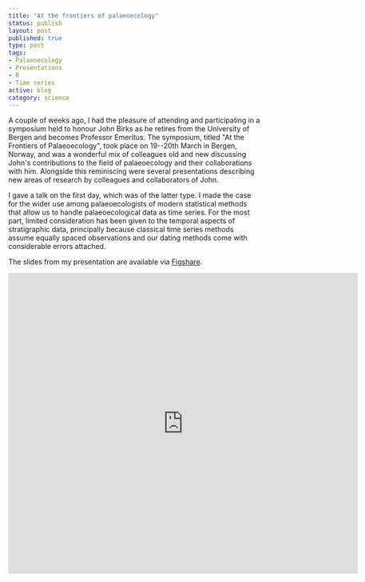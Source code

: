 ```yaml
--- 
title: "At the frontiers of palaeoecology"
status: publish
layout: post
published: true
type: post
tags:
- Palaeoecology
- Presentations
- R
- Time series
active: blog
category: science
---
```


A couple of weeks ago, I had the pleasure of attending and 
participating in a symposium held to honour John Birks as he retires 
from the University of Bergen and becomes Professor Emeritus. The 
symposium, titled "At the Frontiers of Palaeoecology", took place on 
19--20th March in Bergen, Norway, and was a wonderful mix of colleagues 
old and new discussing John's contributions to the field of 
palaeoecology and their collaborations with him. Alongside this 
reminiscing were several presentations describing new areas of research 
by colleagues and collaborators of John.

I gave a talk on the first day, which was of the latter type. I made 
the case for the wider use among palaeoecologists of modern statistical 
methods that allow us to handle palaeoecological data as time series. 
For the most part, limited consideration has been given to the temporal 
aspects of stratigraphic data, principally because classical time 
series methods assume equally spaced observations and our dating 
methods come with considerable errors attached.

The slides from my presentation are available via 
[Figshare](http://doi.org/10.6084/m9.figshare.1354040).

<div style="margin-left: auto; margin-right: auto; width: 700px; height: 601px;">
   <iframe src="http://wl.figshare.com/articles/1354040/embed?show_title=1" frameborder="0" width="700" height="601"></iframe>
</div>
